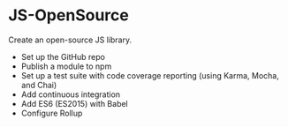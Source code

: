 # JS-OpenSource

Create an open-source JS library. 
- Set up the GitHub repo
- Publish a module to npm
- Set up a test suite with code coverage reporting (using Karma, Mocha, and Chai)
- Add continuous integration
- Add ES6 (ES2015) with Babel
- Configure Rollup

